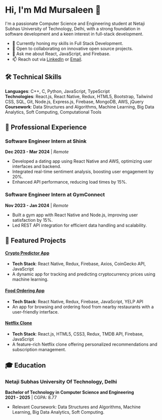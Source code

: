 # Hi, I'm Md Mursaleen 👋

I'm a passionate Computer Science and Engineering student at Netaji Subhas University of Technology, Delhi, with a strong foundation in software development and a keen interest in full-stack development.

- 🌱 Currently honing my skills in Full Stack Development.
- 👯 Open to collaborating on innovative open source projects.
- 💬 Ask me about React, JavaScript, and Firebase.
- 📫 Reach out via [LinkedIn](https://www.linkedin.com/in/md-mursaleen-462b4b186) or [Email](mailto:md.mursaleen.ug21@nsut.ac.in).

## 🛠️ Technical Skills
**Languages**: C++, C, Python, JavaScript, TypeScript  
**Technologies**: React.js, React Native, Redux, HTML5, Bootstrap, Tailwind CSS, SQL, Git, Node.js, Express.js, Firebase, MongoDB, AWS, jQuery  
**Coursework**: Data Structures and Algorithms, Machine Learning, Big Data Analytics, Soft Computing, Computational Tools

## 💼 Professional Experience
### Software Engineer Intern at Shink
**Dec 2023 - Mar 2024** | *Remote*

- Developed a dating app using React Native and AWS, optimizing user interfaces and backend.
- Integrated real-time sentiment analysis, boosting user engagement by 20%.
- Enhanced API performance, reducing load times by 15%.

### Software Engineer Intern at GymConnect
**Nov 2023 - Jan 2024** | *Remote*

- Built a gym app with React Native and Node.js, improving user satisfaction by 15%.
- Led REST API integration for efficient data handling and scalability.

## 📘 Featured Projects
#### [Crypto Predictor App](https://github.com/Md-Mursaleen/Crypto-Tracker-App)
- **Tech Stack**: React Native, Redux, Firebase, Axios, CoinGecko API, JavaScript
- A dynamic app for tracking and predicting cryptocurrency prices using machine learning.

#### [Food Ordering App](https://github.com/Md-Mursaleen/Food-Ordering-App)
- **Tech Stack**: React Native, Redux, Firebase, JavaScript, YELP API
- An app for browsing and ordering food from nearby restaurants with a user-friendly interface.

#### [Netflix Clone](https://netflix-clone-d78e4.web.app/)
- **Tech Stack**: React.js, HTML5, CSS3, Redux, TMDB API, Firebase, JavaScript
- A feature-rich Netflix clone offering personalized recommendations and subscription management.

## 🎓 Education
### Netaji Subhas University Of Technology, Delhi
**Bachelor of Technology in Computer Science and Engineering**  
**2021 - 2025** | CGPA: 8.77

- Relevant Coursework: Data Structures and Algorithms, Machine Learning, Big Data Analytics, Soft Computing.
